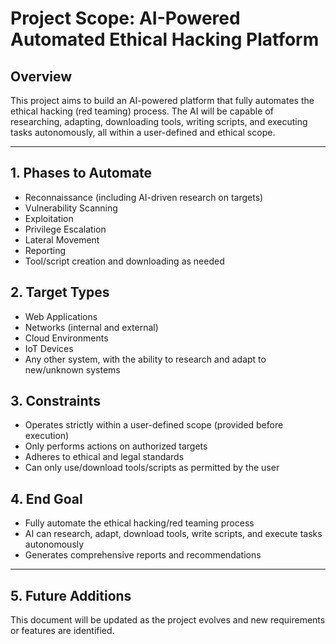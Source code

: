 # Project Scope: AI-Powered Automated Ethical Hacking Platform

## Overview
This project aims to build an AI-powered platform that fully automates the ethical hacking (red teaming) process. The AI will be capable of researching, adapting, downloading tools, writing scripts, and executing tasks autonomously, all within a user-defined and ethical scope.

---

## 1. Phases to Automate
- Reconnaissance (including AI-driven research on targets)
- Vulnerability Scanning
- Exploitation
- Privilege Escalation
- Lateral Movement
- Reporting
- Tool/script creation and downloading as needed

## 2. Target Types
- Web Applications
- Networks (internal and external)
- Cloud Environments
- IoT Devices
- Any other system, with the ability to research and adapt to new/unknown systems

## 3. Constraints
- Operates strictly within a user-defined scope (provided before execution)
- Only performs actions on authorized targets
- Adheres to ethical and legal standards
- Can only use/download tools/scripts as permitted by the user

## 4. End Goal
- Fully automate the ethical hacking/red teaming process
- AI can research, adapt, download tools, write scripts, and execute tasks autonomously
- Generates comprehensive reports and recommendations

---

## 5. Future Additions
This document will be updated as the project evolves and new requirements or features are identified. 